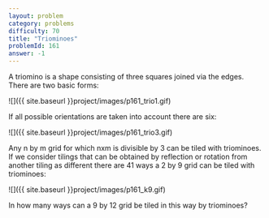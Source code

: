 ```yaml
---
layout: problem
category: problems
difficulty: 70
title: "Triominoes"
problemId: 161
answer: -1
---
```

A triomino is a shape consisting of three squares joined via the edges. There are two basic forms:

![]({{ site.baseurl }}project/images/p161_trio1.gif)

If all possible orientations are taken into account there are six:

![]({{ site.baseurl }}project/images/p161_trio3.gif)

Any n by m grid for which nxm is divisible by 3 can be tiled with triominoes.  
 If we consider tilings that can be obtained by reflection or rotation from another tiling as different there are 41 ways a 2 by 9 grid can be tiled with triominoes:

![]({{ site.baseurl }}project/images/p161_k9.gif)

In how many ways can a 9 by 12 grid be tiled in this way by triominoes?